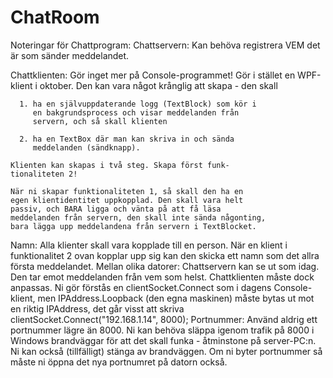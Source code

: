 # ChatRoom

Noteringar för Chattprogram:
  Chattservern:
    Kan behöva registrera VEM det är som sänder meddelandet.
    
  Chattklienten:
    Gör inget mer på Console-programmet! Gör i stället
    en WPF-klient i oktober. Den kan vara något krånglig att
    skapa - den skall
    
      1. ha en självuppdaterande logg (TextBlock) som kör i
         en bakgrundsprocess och visar meddelanden från
         servern, och så skall klienten
         
      2. ha en TextBox där man kan skriva in och sända
         meddelanden (sändknapp).
         
    Klienten kan skapas i två steg. Skapa först funk-
    tionaliteten 2!
    
    När ni skapar funktionaliteten 1, så skall den ha en
    egen klientidentitet uppkopplad. Den skall vara helt
    passiv, och BARA ligga och vänta på att få läsa 
    meddelanden från servern, den skall inte sända någonting,
    bara lägga upp meddelandena från servern i TextBlocket.
    
  Namn:
    Alla klienter skall vara kopplade till en person. När en
    klient i funktionalitet 2 ovan kopplar upp sig kan den
    skicka ett namn som det allra första meddelandet.
  Mellan olika datorer:
    Chattservern kan se ut som idag. Den tar emot meddelanden
    från vem som helst. Chattklienten måste dock anpassas.
    Ni gör förstås en clientSocket.Connect som i dagens
    Console-klient, men IPAddress.Loopback (den egna maskinen)
    måste bytas ut mot en riktig IPAddress, det går visst att
    skriva clientSocket.Connect("192.168.1.14", 8000);
  Portnummer:
    Använd aldrig ett portnummer lägre än 8000. Ni kan behöva
    släppa igenom trafik på 8000 i Windows brandväggar för att
    det skall funka - åtminstone på server-PC:n. Ni kan också
    (tillfälligt) stänga av brandväggen. Om ni byter portnummer
    så måste ni öppna det nya portnumret på datorn också.
